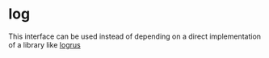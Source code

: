 # log

This interface can be used instead of depending on a direct implementation of a library like [logrus](https://github.com/sirupsen/logrus)
